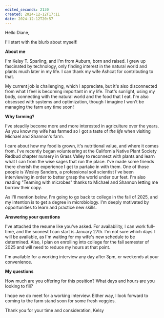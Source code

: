 ```yaml
---
edited_seconds: 2130
created: 2024-12-12T17:11
date: 2024-12-12T20:57
---
```


Hello Diane,

I'll start with the blurb about myself! 

**About me**

I'm Kelsy T. Sparling, and I'm from Auburn, born and raised. I grew up fascinated by technology, only finding interest in the natural world and plants much later in my life. I can thank my wife Ashcat for contributing to that.

My current job is challenging, which I appreciate, but it's also disconnected from what I feel is becoming important in my life. That's sunlight, using my body, connecting with the natural world and the food that I eat. I'm also obsessed with systems and optimization, though I imagine I won't be managing the farm any time soon! 

**Why farming?**

I've steadily become more and more interested in agriculture over the years. As you know my wife has farmed so I got a taste of *the life* when visiting Michael and Shannon's farm. 

I care about how my food is grown, it's nutritional value, and where it comes from. I've recently began volunteering at the California Native Plant Society Redbud chapter nursery in Grass Valley to reconnect with plants and learn what I can from the wise sages that run the place. I've made some friends there  cherish the experience I get to partake in with them. One of those people is Wesley Sanders, a professional soil scientist I've been interviewing in order to better grasp the world under our feet. I'm also reading "Teaming with microbes" thanks to Michael and Shannon letting me borrow their copy. 

As I'll mention below, I'm going to go back to college in the fall of 2025, and my intention is to get a degree in microbiology. I'm deeply motivated by opportunities to learn and practice new skills.

**Answering your questions**

I've attached the resume like you've asked. For availability, I can work full-time, and the soonest I can start is January 27th. I'm not sure which days I will be available, as I'm waiting for my wife's new schedule to be determined. Also, I plan on enrolling into college for the fall semester of 2025 and will need to reduce my hours at that point.

I'm available for a working interview any day after 3pm, or weekends at your convenience.

**My questions**

How much are you offering for this position? What days and hours are you looking to fill?

I hope we do meet for a working interview. Either way, I look forward to coming to the farm stand soon for some fresh veggies.

Thank you for your time and consideration,
Kelsy